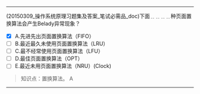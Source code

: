 ---
(20150309_操作系统原理习题集及答案_笔试必需品_doc)下面﹎﹎﹎﹎种页面置换算法会产生Belady异常现象？
- [x] A.先进先出页面置换算法（FIFO） 
- [ ] B.最近最久未使用页面置换算法（LRU） 
- [ ] C.最不经常使用页面置换算法（LFU） 
- [ ] D.最佳页面置换算法（OPT）
- [ ] E.最近未用页面置换算法（NRU）(Clock)

> 知识点：置换算法。
> A

---